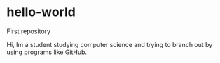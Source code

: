 # hello-world
First repository


Hi,
Im a student studying computer science and trying to 
branch out by using programs like GitHub.
